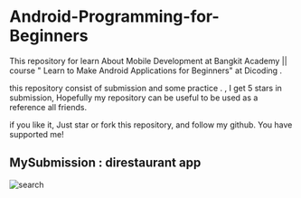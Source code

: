 # Android-Programming-for-Beginners
This repository for learn About Mobile Development at Bangkit Academy || course " Learn to Make Android Applications for Beginners" at Dicoding .

this repository consist of submission and some practice .  ,
I get 5 stars in submission, Hopefully my repository can be useful to be used as a reference all friends.

if you like it, Just star or fork this repository, and follow my github. You have supported me! 

## MySubmission : direstaurant app

![search](https://media.giphy.com/media/SGKbYBdMsApbBYprYX/giphy.gif)
